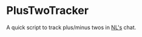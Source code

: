 # PlusTwoTracker

A quick script to track plus/minus twos in [NL's](https://www.twitch.tv/northernlion) chat.
